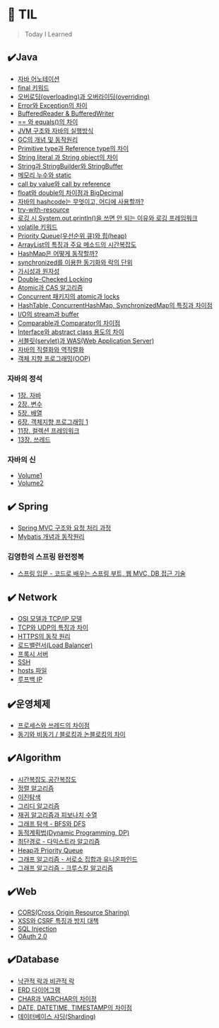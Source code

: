 # 📌 TIL
> Today I Learned

## ✔️Java
- [자바 어노테이션](https://github.com/princenim/TIL/blob/master/Java/%EC%9E%90%EB%B0%94%20%EC%96%B4%EB%85%B8%ED%85%8C%EC%9D%B4%EC%85%98.md)
- [final 키워드](https://github.com/princenim/TIL/blob/master/Java/final%20%ED%82%A4%EC%9B%8C%EB%93%9C.md)
- [ 오버로딩(overloading)과 오버라이딩(overriding)](https://github.com/princenim/TIL/blob/master/Java/%EC%98%A4%EB%B2%84%EB%A1%9C%EB%94%A9(overloading)%EA%B3%BC%20%EC%98%A4%EB%B2%84%EB%9D%BC%EC%9D%B4%EB%94%A9(overriding).md)
- [Error와 Exception의 차이](https://github.com/princenim/TIL/blob/master/Java/Error%EC%99%80%20Exception%EC%9D%98%20%EC%B0%A8%EC%9D%B4.md)
- [BufferedReader & BufferedWriter](https://github.com/princenim/TIL/blob/master/Java/BufferedReader%EC%99%80%20BufferedWriter.md)
- [== 와 equals()의 차이](https://github.com/princenim/TIL/blob/master/Java/%3D%3D%EC%99%80%20equals()%EC%9D%98%20%EC%B0%A8%EC%9D%B4.md)
- [JVM 구조와 자바의 실행방식](https://github.com/princenim/TIL/blob/master/Java/JVM%20%EA%B5%AC%EC%A1%B0%EC%99%80%20%EC%9E%90%EB%B0%94%EC%9D%98%20%EC%8B%A4%ED%96%89%EB%B0%A9%EC%8B%9D.md)
- [GC의 개념 및 동작원리](https://github.com/princenim/TIL/blob/master/Java/GC%EC%9D%98%20%EA%B0%9C%EB%85%90%20%EB%B0%8F%20%EB%8F%99%EC%9E%91%EC%9B%90%EB%A6%AC.md)
- [Primitive type과 Reference type의 차이](https://github.com/princenim/TIL/blob/master/Java/Primitive%20type%EA%B3%BC%20Reference%20type%EC%9D%98%20%EC%B0%A8%EC%9D%B4.md)
- [String literal 과 String object의 차이](https://github.com/princenim/TIL/blob/master/Java/String%20literal%EA%B3%BC%20String%20object%EC%9D%98%20%EC%B0%A8%EC%9D%B4.md)
- [String과 StringBuilder와 StringBuffer](https://github.com/princenim/TIL/blob/master/Java/String%EA%B3%BC%20StringBuilder%EC%99%80%20StringBuffer.md)
- [메모리 누수와 static](https://github.com/princenim/TIL/blob/master/Java/%EB%A9%94%EB%AA%A8%EB%A6%AC%20%EB%88%84%EC%88%98%EC%99%80%20Static.md)
- [call by value와 call by reference](https://github.com/princenim/TIL/blob/master/Java/call%20by%20value%EC%99%80%20call%20by%20reference.md)
- [float와 double의 차이점과 BigDecimal](https://github.com/princenim/TIL/blob/master/Java/float%EC%99%80%20double%EC%9D%98%20%EC%B0%A8%EC%9D%B4%EC%A0%90%EA%B3%BC%20BigDecimal.md)
- [자바의 hashcode는 무엇이고, 어디에 사용할까?](https://github.com/princenim/TIL/blob/master/Java/%EC%9E%90%EB%B0%94%EC%9D%98%20hashcode%EB%8A%94%20%EB%AC%B4%EC%97%87%EC%9D%B4%EA%B3%A0%20%2C%20%EC%96%B4%EB%94%94%EC%97%90%20%EC%82%AC%EC%9A%A9%ED%95%A0%EA%B9%8C%3F.md)
- [try-with-resource](https://github.com/princenim/TIL/blob/master/Java/try-with-resource.md)
- [로깅 시 System.out.println()을 쓰면 안 되는 이유와 로깅 프레임워크](https://github.com/princenim/TIL/blob/master/Java/%EB%A1%9C%EA%B9%85%20%EC%8B%9C%20System.out.println()%EC%9D%84%20%EC%93%B0%EB%A9%B4%20%EC%95%88%20%EB%90%98%EB%8A%94%20%EC%9D%B4%EC%9C%A0.md)
- [volatile 키워드](https://github.com/princenim/TIL/blob/master/Java/volatile%20%ED%82%A4%EC%9B%8C%EB%93%9C.md)
- [Priority Queue(우선순위 큐)와 힙(heap)](https://github.com/princenim/TIL/blob/master/Java/Priority%20Queue(%EC%9A%B0%EC%84%A0%EC%88%9C%EC%9C%84%20%ED%81%90)%EC%99%80%20%ED%9E%99(heap).md)
- [ArrayList의 특징과 주요 메소드의 시간복잡도](https://github.com/princenim/TIL/blob/master/Java/ArrayList%EC%9D%98%20%ED%8A%B9%EC%A7%95%EA%B3%BC%20%EC%A3%BC%EC%9A%94%20%EB%A9%94%EC%86%8C%EB%93%9C%EC%9D%98%20%EC%8B%9C%EA%B0%84%EB%B3%B5%EC%9E%A1%EB%8F%84.md)
- [HashMap은 어떻게 동작할까?](https://github.com/princenim/TIL/blob/master/Java/HashMap%EC%9D%80%20%EC%96%B4%EB%96%BB%EA%B2%8C%20%EB%8F%99%EC%9E%91%ED%95%A0%EA%B9%8C%3F.md)
- [synchronized를 이용한 동기화와 락의 단위](https://github.com/princenim/TIL/blob/master/Java/synchronized%20%EB%A5%BC%20%EC%9D%B4%EC%9A%A9%ED%95%9C%20%EB%8F%99%EA%B8%B0%ED%99%94%EC%99%80%20%EB%9D%BD%EC%9D%98%20%EB%8B%A8%EC%9C%84.md)
- [가시성과 원자성](https://github.com/princenim/TIL/blob/master/Java/%EA%B0%80%EC%8B%9C%EC%84%B1%EA%B3%BC%20%EC%9B%90%EC%9E%90%EC%84%B1.md)
- [Double-Checked Locking](https://github.com/princenim/TIL/blob/master/Java/Double-Cheked%20Locking.md)
- [Atomic과 CAS 알고리즘](https://github.com/princenim/TIL/blob/master/Java/Atomic%EA%B3%BC%20CAS%20%EC%95%8C%EA%B3%A0%EB%A6%AC%EC%A6%98.md)
- [Concurrent 패키지의 atomic과 locks](https://github.com/princenim/TIL/blob/master/Java/Concurrent%20%ED%8C%A8%ED%82%A4%EC%A7%80%EC%9D%98%20atomic%EA%B3%BC%20locks.md)
- [HashTable, ConcurrentHashMap, SynchronizedMap의 특징과 차이점](https://github.com/princenim/TIL/blob/master/Java/HashTable%2C%20ConcurrentHashMap%2CSynchronizedMap%EC%9D%98%20%ED%8A%B9%EC%A7%95%EA%B3%BC%20%EC%B0%A8%EC%9D%B4%EC%A0%90.md)
- [I/O의 stream과 buffer](https://github.com/princenim/TIL/blob/master/Java/IO%EC%9D%98%20stream%EA%B3%BC%20buffer.md)
- [Comparable과 Comparator의 차이점](https://github.com/princenim/TIL/blob/master/Java/Comparable%EA%B3%BC%20Comparator%EC%9D%98%20%EC%B0%A8%EC%9D%B4%EC%A0%90.md)
- [Interface와 abstract class 용도의 차이 ](https://github.com/princenim/TIL/blob/master/Java/Interface%EC%99%80%20abstract%20class%20%EC%9A%A9%EB%8F%84%EC%9D%98%20%EC%B0%A8%EC%9D%B4.md)
- [서블릿(servlet)과 WAS(Web Application Server)](https://github.com/princenim/TIL/blob/master/Java/%EC%84%9C%EB%B8%94%EB%A6%BF(sevlet)%EA%B3%BC%20WAS(Web%20Application%20Server).md)
- [자바의 직렬화와 역직렬화](https://github.com/princenim/TIL/blob/master/Java/%EC%9E%90%EB%B0%94%EC%9D%98%20%EC%A7%81%EB%A0%AC%ED%99%94%EC%99%80%20%EC%97%AD%EC%A7%81%EB%A0%AC%ED%99%94.md)
- [객체 지향 프로그래밍(OOP)](https://github.com/princenim/TIL/blob/master/Java/%EA%B0%9D%EC%B2%B4%20%EC%A7%80%ED%96%A5%20%ED%94%84%EB%A1%9C%EA%B7%B8%EB%9E%98%EB%B0%8D(OOP).md)


### 자바의 정석 
- [1장. 자바](https://github.com/princenim/TIL/blob/master/Java/%EC%9E%90%EB%B0%94%EC%9D%98%EC%A0%95%EC%84%9D/Ch01/Ch01.%EC%9E%90%EB%B0%94.md)
- [2장. 변수](https://github.com/princenim/TIL/blob/master/Java/%EC%9E%90%EB%B0%94%EC%9D%98%EC%A0%95%EC%84%9D/Ch02/Ch02.%EB%B3%80%EC%88%98.md)
- [5장. 배열](https://github.com/princenim/TIL/blob/master/Java/%EC%9E%90%EB%B0%94%EC%9D%98%EC%A0%95%EC%84%9D/Ch05/Ch05.%EB%B0%B0%EC%97%B4.md)
- [6장. 객체지향 프로그래밍 1](https://github.com/princenim/TIL/blob/master/Java/%EC%9E%90%EB%B0%94%EC%9D%98%EC%A0%95%EC%84%9D/Ch06/Ch06.%EA%B0%9D%EC%B2%B4%EC%A7%80%ED%96%A5%20%ED%94%84%EB%A1%9C%EA%B7%B8%EB%9E%98%EB%B0%8D%201.md)
- [11장. 컬렉션 프레임워크](https://github.com/princenim/TIL/blob/master/Java/%EC%9E%90%EB%B0%94%EC%9D%98%EC%A0%95%EC%84%9D/Ch11/Ch11.%EC%BB%AC%EB%A0%89%EC%85%98%ED%94%84%EB%A0%88%EC%9E%84%EC%9B%8C%ED%81%AC.md)
- [13장. 쓰레드](https://github.com/princenim/TIL/blob/master/Java/%EC%9E%90%EB%B0%94%EC%9D%98%EC%A0%95%EC%84%9D/Ch13/Ch13.%EC%93%B0%EB%A0%88%EB%93%9C.md)
### 자바의 신
- [Volume1](https://github.com/princenim/TIL/tree/master/Java/%EC%9E%90%EB%B0%94%EC%9D%98%EC%8B%A0/Volume1)
- [Volume2](https://github.com/princenim/TIL/tree/master/Java/%EC%9E%90%EB%B0%94%EC%9D%98%EC%8B%A0/Volume2)

## ✔️ Spring
- [Spring MVC 구조와 요청 처리 과정](https://github.com/princenim/TIL/blob/master/Spring/Spring%20MVC%20%EA%B5%AC%EC%A1%B0%EC%99%80%20%EC%9A%94%EC%B2%AD%20%EC%B2%98%EB%A6%AC%20%EA%B3%BC%EC%A0%95.md)
- [Mybatis 개념과 동작원리](https://github.com/princenim/TIL/blob/master/Spring/Mybatis%20%EA%B0%9C%EB%85%90%EA%B3%BC%20%EB%8F%99%EC%9E%91%EC%9B%90%EB%A6%AC.md)
###  김영한의 스프링 완전정복
- [스프링 입문 - 코드로 배우는 스프링 부트, 웹 MVC, DB 접근 기술](https://github.com/princenim/TIL/blob/master/Spring/%EA%B9%80%EC%98%81%ED%95%9C%EC%9D%98%20%EC%8A%A4%ED%94%84%EB%A7%81%20%EC%99%84%EC%A0%84%20%EC%A0%95%EB%B3%B5/01.%20%EC%8A%A4%ED%94%84%EB%A7%81%20%EC%9E%85%EB%AC%B8%20-%20%EC%BD%94%EB%93%9C%EB%A1%9C%20%EB%B0%B0%EC%9A%B0%EB%8A%94%20%EC%8A%A4%ED%94%84%EB%A7%81%20%EB%B6%80%ED%8A%B8%2C%20%EC%9B%B9%20MVC%2C%20DB%20%EC%A0%91%EA%B7%BC%20%EA%B8%B0%EC%88%A0.md)


 

## ✔️ Network
- [OSI 모델과 TCP/IP 모델](https://github.com/princenim/TIL/blob/master/Network/OSI%20%EB%AA%A8%EB%8D%B8%EA%B3%BC%20TCP%2CIP%EB%AA%A8%EB%8D%B8.md#osi-%EB%AA%A8%EB%8D%B8%EA%B3%BC-tcpip-%EB%AA%A8%EB%8D%B8)
- [TCP와 UDP의 특징과 차이](https://github.com/princenim/TIL/blob/master/Network/TCP%EC%99%80%20UDP%EC%9D%98%20%ED%8A%B9%EC%A7%95%EA%B3%BC%20%EC%B0%A8%EC%9D%B4.md)
- [HTTPS의 동작 원리](https://github.com/princenim/TIL/blob/master/Network/HTTPS%EC%9D%98%20%EB%8F%99%EC%9E%91%20%EC%9B%90%EB%A6%AC.md)
- [로드밸런서(Load Balancer)](https://github.com/princenim/TIL/blob/master/Network/%EB%A1%9C%EB%93%9C%EB%B0%B8%EB%9F%B0%EC%84%9C(Load%20Balancer).md)
- [프록시 서버](https://github.com/princenim/TIL/blob/master/Network/Proxy%20Server.md)
- [SSH](https://github.com/princenim/TIL/blob/master/Network/SSH.md)
- [hosts 파일](https://github.com/princenim/TIL/blob/master/Network/hosts%20%ED%8C%8C%EC%9D%BC.md)
- [루프백 IP](https://github.com/princenim/TIL/blob/master/Network/%EB%A3%A8%ED%94%84%EB%B0%B1%20IP%20127.0.0.1.md)

## ✔️운영체제
- [프로세스와 쓰레드의 차이점](https://github.com/princenim/TIL/blob/master/%EC%9A%B4%EC%98%81%EC%B2%B4%EC%A0%9C%20/%ED%94%84%EB%A1%9C%EC%84%B8%EC%8A%A4%EC%99%80%20%EC%93%B0%EB%A0%88%EB%93%9C%EC%9D%98%20%EC%B0%A8%EC%9D%B4.md)
- [동기와 비동기 / 블로킹과 논블로킹의 차이](https://github.com/princenim/TIL/blob/master/%EC%9A%B4%EC%98%81%EC%B2%B4%EC%A0%9C%20/%EB%8F%99%EA%B8%B0%EC%99%80%20%EB%B9%84%EB%8F%99%EA%B8%B0%2C%20%EB%B8%94%EB%A1%9C%ED%82%B9%EA%B3%BC%20%EB%85%BC%EB%B8%94%EB%A1%9C%ED%82%B9%EC%9D%98%20%EC%B0%A8%EC%9D%B4.md)


## ✔️Algorithm 
- [시간복잡도,공간복잡도](https://github.com/princenim/TIL/blob/master/Algorithm/%EC%8B%9C%EA%B0%84%EB%B3%B5%EC%9E%A1%EB%8F%84%2C%EA%B3%B5%EA%B0%84%EB%B3%B5%EC%9E%A1%EB%8F%84.md) 
- [정렬 알고리즘](https://github.com/princenim/TIL/blob/master/Algorithm/%EC%A0%95%EB%A0%AC%20%EC%95%8C%EA%B3%A0%EB%A6%AC%EC%A6%98.md)
- [이진탐색](https://github.com/princenim/TIL/blob/master/Algorithm/%EC%9D%B4%EC%A7%84%ED%83%90%EC%83%89.md)
- [그리디 알고리즘](https://github.com/princenim/TIL/blob/master/Algorithm/%EA%B7%B8%EB%A6%AC%EB%94%94%20%EC%95%8C%EA%B3%A0%EB%A6%AC%EC%A6%98.md)
 - [재귀 알고리즘과 피보나치 수열](https://github.com/princenim/TIL/blob/master/Algorithm/%EC%9E%AC%EA%B7%80%20%EC%95%8C%EA%B3%A0%EB%A6%AC%EC%A6%98%EA%B3%BC%20%ED%94%BC%EB%B3%B4%EB%82%98%EC%B9%98%20%EC%88%98%EC%97%B4.md)
 - [그래프 탐색 - BFS와 DFS](https://github.com/princenim/TIL/blob/master/Algorithm/%EA%B7%B8%EB%9E%98%ED%94%84%20%ED%83%90%EC%83%89%20-%20BFS%2C%20DFS.md)
 - [동적계획법(Dynamic Programming, DP)](https://github.com/princenim/TIL/blob/master/Algorithm/%EB%8F%99%EC%A0%81%EA%B3%84%ED%9A%8D%EB%B2%95(Dynamic%20Programming%2C%20DP).md)
 - [최단경로 - 다익스트라 알고리즘](https://github.com/princenim/TIL/blob/master/Algorithm/%EC%B5%9C%EB%8B%A8%EA%B2%BD%EB%A1%9C%20-%20%EB%8B%A4%EC%9D%B5%EC%8A%A4%ED%8A%B8%EB%9D%BC%20%EC%95%8C%EA%B3%A0%EB%A6%AC%EC%A6%98.md)
 - [Heap과 Priority Queue](https://github.com/princenim/TIL/blob/master/Algorithm/Heap%EA%B3%BC%20Priority%20Queue.md)
 - [그래프 알고리즘 - 서로소 집합과 유니온파인드 ](https://github.com/princenim/TIL/blob/master/Algorithm/%EA%B7%B8%EB%9E%98%ED%94%84%20-%20%EC%84%9C%EB%A1%9C%EC%86%8C%20%EC%A7%91%ED%95%A9%20%26%20%EC%9C%A0%EB%8B%88%EC%98%A8%ED%8C%8C%EC%9D%B8%EB%93%9C.md)
 - [그래프 알고리즘 - 크루스칼 알고리즘](https://github.com/princenim/TIL/blob/master/Algorithm/%EA%B7%B8%EB%9E%98%ED%94%84%20-%20%ED%81%AC%EB%A3%A8%EC%8A%A4%EC%B9%BC%20%EC%95%8C%EA%B3%A0%EB%A6%AC%EC%A6%98.md)

## ✔️Web
- [CORS(Cross Origin Resource Sharing)](https://github.com/princenim/TIL/blob/master/Web/CORS(Cross%20Origin%20Resource%20Sharing).md)
- [XSS와 CSRF 특징과 방지 대책](https://github.com/princenim/TIL/blob/master/Web/XSS%EC%99%80%20CSRF%20%ED%8A%B9%EC%A7%95%EA%B3%BC%20%EB%B0%A9%EC%A7%80%20%EB%8C%80%EC%B1%85.md)
- [SQL Injection](https://github.com/princenim/TIL/blob/master/Web/SQL%20Injection.md)
- [OAuth 2.0](https://github.com/princenim/TIL/blob/master/Web/OAuth%202.0.md)

## ✔️Database
- [낙관적 락과 비관적 락](https://github.com/princenim/TIL/blob/master/Database/%EB%82%99%EA%B4%80%EC%A0%81%20%EB%9D%BD%EA%B3%BC%20%EB%B9%84%EA%B4%80%EC%A0%81%20%EB%9D%BD.md)
- [ERD 다이어그램](https://github.com/princenim/TIL/blob/master/Database/ERD%20%EB%8B%A4%EC%9D%B4%EC%96%B4%EA%B7%B8%EB%9E%A8.md)
- [CHAR과 VARCHAR의 차이점](https://github.com/princenim/TIL/blob/master/Database/CHAR%EA%B3%BC%20VARCHAR%EC%9D%98%20%EC%B0%A8%EC%9D%B4%EC%A0%90.md)
- [DATE, DATETIME, TIMESTAMP의 차이점](https://github.com/princenim/TIL/blob/master/Database/DATE%2C%20DATETIME%2C%20TIMESTAMP%20%EC%B0%A8%EC%9D%B4%EC%A0%90.md)
- [데이터베이스 샤딩(Sharding)](https://github.com/princenim/TIL/blob/master/Database/%EB%8D%B0%EC%9D%B4%ED%84%B0%20%EB%B2%A0%EC%9D%B4%EC%8A%A4%20%EC%83%A4%EB%94%A9(Sharding).md)


